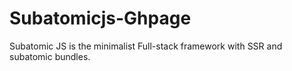 # Subatomicjs-Ghpage
Subatomic JS is the minimalist Full-stack framework with SSR and subatomic bundles.

